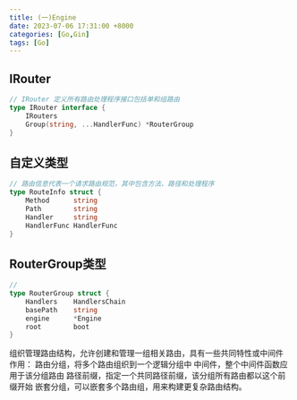 ```yaml
---
title: (一)Engine
date: 2023-07-06 17:31:00 +8000
categories: [Go,Gin]
tags: [Go]    
---
```

## IRouter
```go
// IRouter 定义所有路由处理程序接口包括单和组路由
type IRouter interface {
	IRouters
	Group(string, ...HandlerFunc) *RouterGroup
}

```

## 自定义类型
```go
// 路由信息代表一个请求路由规范，其中包含方法、路径和处理程序
type RouteInfo struct {
	Method 		string
	Path   		string
	Handler 	string
	HandlerFunc HandlerFunc
}
```

## RouterGroup类型
```go
// 
type RouterGroup struct {
	Handlers 	HandlersChain
	basePath 	string
	engine 		*Engine
	root		boot
}

```
组织管理路由结构，允许创建和管理一组相关路由，具有一些共同特性或中间件
作用：
	路由分组，将多个路由组织到一个逻辑分组中
	中间件，整个中间件函数应用于该分组路由
	路径前缀，指定一个共同路径前缀，该分组所有路由都以这个前缀开始
	嵌套分组，可以嵌套多个路由组，用来构建更复杂路由结构。
	